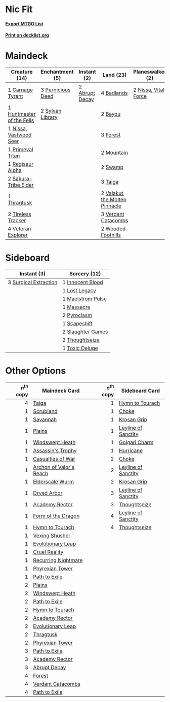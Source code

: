 # Nic Fit

#### [Export MTGO List](../collection/Nic%20Fit/Nic%20Fit.txt)
#### [Print on decklist.org](http://decklist.org/?deckmain=2%09Abrupt%20Decay%0A4%09Badlands%0A2%09Bayou%0A4%09Burning%20Wish%0A4%09Cabal%20Therapy%0A1%09Carnage%20Tyrant%0A3%09Forest%0A4%09Green%20Sun's%20Zenith%0A1%09Huntmaster%20of%20the%20Fells%0A2%09Mountain%0A1%09Nissa,%20Vastwood%20Seer%0A2%09Nissa,%20Vital%20Force%0A3%09Pernicious%20Deed%0A1%09Primeval%20Titan%0A1%09Regisaur%20Alpha%0A2%09Sakura-Tribe%20Elder%0A2%09Scapeshift%0A2%09Swamp%0A2%09Sylvan%20Library%0A3%09Taiga%0A1%09Thragtusk%0A2%09Tireless%20Tracker%0A2%09Valakut,%20the%20Molten%20Pinnacle%0A3%09Verdant%20Catacombs%0A4%09Veteran%20Explorer%0A2%09Wooded%20Foothills&deckside=1%09Innocent%20Blood%0A1%09Lost%20Legacy%0A1%09Maelstrom%20Pulse%0A1%09Massacre%0A2%09Pyroclasm%0A1%09Scapeshift%0A2%09Slaughter%20Games%0A3%09Surgical%20Extraction%0A2%09Thoughtseize%0A1%09Toxic%20Deluge)
# Maindeck

|                                           Creature (14)                                            |                                      Enchantment (5)                                       |                                       Instant (2)                                       |                                                Land (23)                                                |                                       Planeswalker (2)                                        |                                         Sorcery (14)                                          |
|----------------------------------------------------------------------------------------------------|--------------------------------------------------------------------------------------------|-----------------------------------------------------------------------------------------|---------------------------------------------------------------------------------------------------------|-----------------------------------------------------------------------------------------------|-----------------------------------------------------------------------------------------------|
|1 [Carnage Tyrant](http://gatherer.wizards.com/Pages/Card/Details.aspx?multiverseid=435334)         |3 [Pernicious Deed](http://gatherer.wizards.com/Pages/Card/Details.aspx?multiverseid=442201)|2 [Abrupt Decay](http://gatherer.wizards.com/Pages/Card/Details.aspx?multiverseid=456061)|4 [Badlands](http://gatherer.wizards.com/Pages/Card/Details.aspx?multiverseid=878)                       |2 [Nissa, Vital Force](http://gatherer.wizards.com/Pages/Card/Details.aspx?multiverseid=417736)|4 [Burning Wish](http://gatherer.wizards.com/Pages/Card/Details.aspx?multiverseid=416909)      |
|1 [Huntmaster of the Fells](http://gatherer.wizards.com/Pages/Card/Details.aspx?multiverseid=262875)|2 [Sylvan Library](http://gatherer.wizards.com/Pages/Card/Details.aspx?multiverseid=2240)   |                                                                                         |2 [Bayou](http://gatherer.wizards.com/Pages/Card/Details.aspx?multiverseid=879)                          |                                                                                               |4 [Cabal Therapy](http://gatherer.wizards.com/Pages/Card/Details.aspx?multiverseid=413625)     |
|1 [Nissa, Vastwood Seer](http://gatherer.wizards.com/Pages/Card/Details.aspx?multiverseid=398438)   |                                                                                            |                                                                                         |3 [Forest](http://gatherer.wizards.com/Pages/Card/Details.aspx?multiverseid=439860)                      |                                                                                               |4 [Green Sun's Zenith](http://gatherer.wizards.com/Pages/Card/Details.aspx?multiverseid=413711)|
|1 [Primeval Titan](http://gatherer.wizards.com/Pages/Card/Details.aspx?multiverseid=438749)         |                                                                                            |                                                                                         |2 [Mountain](http://gatherer.wizards.com/Pages/Card/Details.aspx?multiverseid=439859)                    |                                                                                               |2 [Scapeshift](http://gatherer.wizards.com/Pages/Card/Details.aspx?multiverseid=447337)        |
|1 [Regisaur Alpha](http://gatherer.wizards.com/Pages/Card/Details.aspx?multiverseid=435383)         |                                                                                            |                                                                                         |2 [Swamp](http://gatherer.wizards.com/Pages/Card/Details.aspx?multiverseid=439858)                       |                                                                                               |                                                                                               |
|2 [Sakura-Tribe Elder](http://gatherer.wizards.com/Pages/Card/Details.aspx?multiverseid=220582)     |                                                                                            |                                                                                         |3 [Taiga](http://gatherer.wizards.com/Pages/Card/Details.aspx?multiverseid=883)                          |                                                                                               |                                                                                               |
|1 [Thragtusk](http://gatherer.wizards.com/Pages/Card/Details.aspx?multiverseid=430614)              |                                                                                            |                                                                                         |2 [Valakut, the Molten Pinnacle](http://gatherer.wizards.com/Pages/Card/Details.aspx?multiverseid=190400)|                                                                                               |                                                                                               |
|2 [Tireless Tracker](http://gatherer.wizards.com/Pages/Card/Details.aspx?multiverseid=409997)       |                                                                                            |                                                                                         |3 [Verdant Catacombs](http://gatherer.wizards.com/Pages/Card/Details.aspx?multiverseid=405113)           |                                                                                               |                                                                                               |
|4 [Veteran Explorer](http://gatherer.wizards.com/Pages/Card/Details.aspx?multiverseid=446182)       |                                                                                            |                                                                                         |2 [Wooded Foothills](http://gatherer.wizards.com/Pages/Card/Details.aspx?multiverseid=405116)            |                                                                                               |                                                                                               |


# Sideboard

|                                          Instant (3)                                           |                                        Sorcery (12)                                        |
|------------------------------------------------------------------------------------------------|--------------------------------------------------------------------------------------------|
|3 [Surgical Extraction](http://gatherer.wizards.com/Pages/Card/Details.aspx?multiverseid=397706)|1 [Innocent Blood](http://gatherer.wizards.com/Pages/Card/Details.aspx?multiverseid=417477) |
|                                                                                                |1 [Lost Legacy](http://gatherer.wizards.com/Pages/Card/Details.aspx?multiverseid=417661)    |
|                                                                                                |1 [Maelstrom Pulse](http://gatherer.wizards.com/Pages/Card/Details.aspx?multiverseid=180613)|
|                                                                                                |1 [Massacre](http://gatherer.wizards.com/Pages/Card/Details.aspx?multiverseid=21324)        |
|                                                                                                |2 [Pyroclasm](http://gatherer.wizards.com/Pages/Card/Details.aspx?multiverseid=129801)      |
|                                                                                                |1 [Scapeshift](http://gatherer.wizards.com/Pages/Card/Details.aspx?multiverseid=447337)     |
|                                                                                                |2 [Slaughter Games](http://gatherer.wizards.com/Pages/Card/Details.aspx?multiverseid=290532)|
|                                                                                                |2 [Thoughtseize](http://gatherer.wizards.com/Pages/Card/Details.aspx?multiverseid=438676)   |
|                                                                                                |1 [Toxic Deluge](http://gatherer.wizards.com/Pages/Card/Details.aspx?multiverseid=376559)   |


# Other Options

|*n*<sup>th</sup> copy|                                          Maindeck Card                                           |*n*<sup>th</sup> copy|                                        Sideboard Card                                        |
|--------------------:|--------------------------------------------------------------------------------------------------|--------------------:|----------------------------------------------------------------------------------------------|
|                    4|[Taiga](http://gatherer.wizards.com/Pages/Card/Details.aspx?multiverseid=883)                     |                    1|[Hymn to Tourach](http://gatherer.wizards.com/Pages/Card/Details.aspx?multiverseid=413634)    |
|                    1|[Scrubland](http://gatherer.wizards.com/Pages/Card/Details.aspx?multiverseid=882)                 |                    1|[Choke](http://gatherer.wizards.com/Pages/Card/Details.aspx?multiverseid=45431)               |
|                    1|[Savannah](http://gatherer.wizards.com/Pages/Card/Details.aspx?multiverseid=881)                  |                    1|[Krosan Grip](http://gatherer.wizards.com/Pages/Card/Details.aspx?multiverseid=376394)        |
|                    1|[Plains](http://gatherer.wizards.com/Pages/Card/Details.aspx?multiverseid=439856)                 |                    1|[Leyline of Sanctity](http://gatherer.wizards.com/Pages/Card/Details.aspx?multiverseid=204993)|
|                    1|[Windswept Heath](http://gatherer.wizards.com/Pages/Card/Details.aspx?multiverseid=405115)        |                    1|[Golgari Charm](http://gatherer.wizards.com/Pages/Card/Details.aspx?multiverseid=405245)      |
|                    1|[Assassin's Trophy](http://gatherer.wizards.com/Pages/Card/Details.aspx?multiverseid=452902)      |                    1|[Hurricane](http://gatherer.wizards.com/Pages/Card/Details.aspx?multiverseid=129885)          |
|                    1|[Casualties of War](http://gatherer.wizards.com/Pages/Card/Details.aspx?multiverseid=461114)      |                    2|[Choke](http://gatherer.wizards.com/Pages/Card/Details.aspx?multiverseid=45431)               |
|                    1|[Archon of Valor's Reach](http://gatherer.wizards.com/Pages/Card/Details.aspx?multiverseid=446042)|                    2|[Leyline of Sanctity](http://gatherer.wizards.com/Pages/Card/Details.aspx?multiverseid=204993)|
|                    1|[Elderscale Wurm](http://gatherer.wizards.com/Pages/Card/Details.aspx?multiverseid=249703)        |                    2|[Krosan Grip](http://gatherer.wizards.com/Pages/Card/Details.aspx?multiverseid=376394)        |
|                    1|[Dryad Arbor](http://gatherer.wizards.com/Pages/Card/Details.aspx?multiverseid=136196)            |                    3|[Leyline of Sanctity](http://gatherer.wizards.com/Pages/Card/Details.aspx?multiverseid=204993)|
|                    1|[Academy Rector](http://gatherer.wizards.com/Pages/Card/Details.aspx?multiverseid=15138)          |                    3|[Thoughtseize](http://gatherer.wizards.com/Pages/Card/Details.aspx?multiverseid=438676)       |
|                    1|[Form of the Dragon](http://gatherer.wizards.com/Pages/Card/Details.aspx?multiverseid=84068)      |                    4|[Leyline of Sanctity](http://gatherer.wizards.com/Pages/Card/Details.aspx?multiverseid=204993)|
|                    1|[Hymn to Tourach](http://gatherer.wizards.com/Pages/Card/Details.aspx?multiverseid=413634)        |                    4|[Thoughtseize](http://gatherer.wizards.com/Pages/Card/Details.aspx?multiverseid=438676)       |
|                    1|[Vexing Shusher](http://gatherer.wizards.com/Pages/Card/Details.aspx?multiverseid=146016)         |                     |                                                                                              |
|                    1|[Evolutionary Leap](http://gatherer.wizards.com/Pages/Card/Details.aspx?multiverseid=398573)      |                     |                                                                                              |
|                    1|[Cruel Reality](http://gatherer.wizards.com/Pages/Card/Details.aspx?multiverseid=426786)          |                     |                                                                                              |
|                    1|[Recurring Nightmare](http://gatherer.wizards.com/Pages/Card/Details.aspx?multiverseid=6103)      |                     |                                                                                              |
|                    1|[Phyrexian Tower](http://gatherer.wizards.com/Pages/Card/Details.aspx?multiverseid=456844)        |                     |                                                                                              |
|                    1|[Path to Exile](http://gatherer.wizards.com/Pages/Card/Details.aspx?multiverseid=220511)          |                     |                                                                                              |
|                    2|[Plains](http://gatherer.wizards.com/Pages/Card/Details.aspx?multiverseid=439856)                 |                     |                                                                                              |
|                    2|[Windswept Heath](http://gatherer.wizards.com/Pages/Card/Details.aspx?multiverseid=405115)        |                     |                                                                                              |
|                    2|[Path to Exile](http://gatherer.wizards.com/Pages/Card/Details.aspx?multiverseid=220511)          |                     |                                                                                              |
|                    2|[Hymn to Tourach](http://gatherer.wizards.com/Pages/Card/Details.aspx?multiverseid=413634)        |                     |                                                                                              |
|                    2|[Academy Rector](http://gatherer.wizards.com/Pages/Card/Details.aspx?multiverseid=15138)          |                     |                                                                                              |
|                    2|[Evolutionary Leap](http://gatherer.wizards.com/Pages/Card/Details.aspx?multiverseid=398573)      |                     |                                                                                              |
|                    2|[Thragtusk](http://gatherer.wizards.com/Pages/Card/Details.aspx?multiverseid=430614)              |                     |                                                                                              |
|                    2|[Phyrexian Tower](http://gatherer.wizards.com/Pages/Card/Details.aspx?multiverseid=456844)        |                     |                                                                                              |
|                    3|[Path to Exile](http://gatherer.wizards.com/Pages/Card/Details.aspx?multiverseid=220511)          |                     |                                                                                              |
|                    3|[Academy Rector](http://gatherer.wizards.com/Pages/Card/Details.aspx?multiverseid=15138)          |                     |                                                                                              |
|                    3|[Abrupt Decay](http://gatherer.wizards.com/Pages/Card/Details.aspx?multiverseid=456061)           |                     |                                                                                              |
|                    4|[Forest](http://gatherer.wizards.com/Pages/Card/Details.aspx?multiverseid=439860)                 |                     |                                                                                              |
|                    4|[Verdant Catacombs](http://gatherer.wizards.com/Pages/Card/Details.aspx?multiverseid=405113)      |                     |                                                                                              |
|                    4|[Path to Exile](http://gatherer.wizards.com/Pages/Card/Details.aspx?multiverseid=220511)          |                     |                                                                                              |

